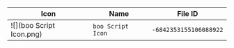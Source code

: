 | Icon | Name | File ID |
| ---  | ---  | ---     |
| ![](boo Script Icon.png) | `boo Script Icon` | `-6842353155106088922` |
